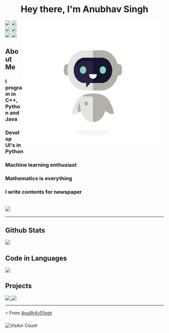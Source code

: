<p>
<h1 align='center'>Hey there, I'm Anubhav Singh</h1>

</p>
<img align="right" src="https://github.com/4nu6h4v51ngh/4nu6h4v51ngh/blob/main/Assistant.gif" height="400" width="450">

[![](https://img.shields.io/badge/LinkedIn-AnubhavSingh-blue)](https://www.linkedin.com/in/anubhav-singh-1a9090141/)
[![](https://img.shields.io/badge/Twitter-AnubhavSingh-skyblue)](https://twitter.com/Anubhav02017/)
[![](https://img.shields.io/badge/HackerRank-anubhavv1998-brightgreen)](https://www.hackerrank.com/anubhavv1998/)
[![](https://img.shields.io/badge/GeeksForGeeks-4nu6h4v51ngh-brightgreen)](https://auth.geeksforgeeks.org/user/4nu6h4v51ngh/)
[![](https://img.shields.io/badge/YouTube-AnubhavSingh.com-darkred)](https://www.youtube.com/channel/UCkyPJOfBGt0z9kdzFe1RZoA)
[![](https://img.shields.io/badge/Gmail-anubhavsingh02016@gmail.com-red)](mailto:anubhavsingh02016@gmail.com)
<br>

<h2 align="top">About Me</h2>

### I program in C++, Python and Java

### Develop UI's in Python

### Machine learning enthusiast

### Mathematics is everything 

### I write contents for newspaper<br><br>

![](https://komarev.com/ghpvc/?username=your-github-4nu6h4v51ngh&label=PROFILE+VIEWS)<hr>

<h2 style="block">Github Stats</h2>
<p width="100%">
<a href="https://github.com/4nu6h4v51ngh">
<img align="top" src="https://github-readme-stats.vercel.app/api?username=4nu6h4v51ngh&theme=highcontrast&show_icons=true&count_private=true" />
</a>
</p>

<h2 style="block">Code in Languages</h2>
<p width="100%">
<a href="https://github.com/4nu6h4v51ngh">
<img align="top" src="https://github-readme-stats.vercel.app/api/top-langs/?username=4nu6h4v51ngh&theme=highcontrast&show_icons=true&count_private=true&layout=compact"/>
</a>
</p>

<h2 style="block"> Projects</h2>
<p width="100%">
<a href="https://github.com/4nu6h4v51ngh/SAIRA-Desktop-Assistant">
<img align="top" src="https://github-readme-stats.vercel.app/api/pin/?username=4nu6h4v51ngh&repo=SAIRA-Desktop-Assistant&theme=highcontrast&show_icons=true&count_private=true&layout=compact"/>
</a>

<a href="https://github.com/4nu6h4v51ngh/EmployeeLoanMgt">
<img align="top" src="https://github-readme-stats.vercel.app/api/pin/?username=4nu6h4v51ngh&repo=EmployeeLoanMgt&theme=highcontrast&show_icons=true&count_private=true&layout=compact"/>
</a>
</p>

<hr>

⚡ From  [4nu6h4v51ngh](https://github.com/4nu6h4v51ngh)<br><br>
![Visitor Count](https://profile-counter.glitch.me/{4nu6h4v51ngh}/count.svg)

<!--
Here are some ideas to get you started:

- 🔭 I’m currently working on ...
- 🌱 I’m currently learning ...
- 👯 I’m looking to collaborate on ...
- 🤔 I’m looking for help with ...
- 💬 Ask me about ...
- 📫 How to reach me: ...
- 😄 Pronouns: ...
- ⚡ Fun fact: ...
-->

